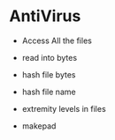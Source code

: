# AntiVirus

- Access All the files
- read into bytes
- hash file bytes
- hash file name
- extremity levels in files

- makepad
